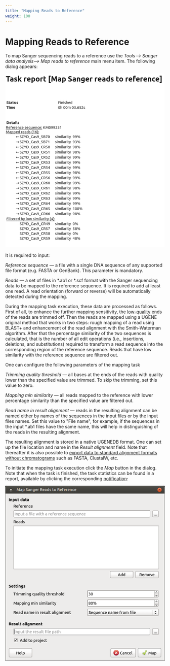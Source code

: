 ```yaml
---
title: "Mapping Reads to Reference"
weight: 100
---
```



# Mapping Reads to Reference

To map Sanger sequencing reads to a reference use the _Tools–> Sanger data analysis–> Map reads to reference_ main menu item. The following dialog appears:


![](/images/65929762/65929763.png)

It is required to input:

_Reference sequence_ — a file with a single DNA sequence of any supported file format (e.g. FASTA or GenBank). This parameter is mandatory.

_Reads_ — a set of files in \*.ab1 or \*.scf format with the Sanger sequencing data to be mapped to the reference sequence. It is required to add at least one read. A read orientation (forward or reverse) will be automatically detected during the mapping.

During the mapping task execution, these data are processed as follows. First of all, to enhance the further mapping sensitivity, the [low-quality](https://en.wikipedia.org/wiki/Phred_quality_score) ends of the reads are trimmed off. Then the reads are mapped using a UGENE original method that works in two steps: rough mapping of a read using BLAST+ and enhancement of the read alignment with the Smith-Waterman algorithm. After that the percentage similarity of the two sequences is calculated, that is the number of all edit operations (i.e., insertions, deletions, and substitutions) required to transform a read sequence into the corresponding region of the reference sequence. Reads that have low similarity with the reference sequence are filtered out.

One can configure the following parameters of the mapping task

_Trimming quality threshold_ — all bases at the ends of the reads with quality lower than the specified value are trimmed. To skip the trimming, set this value to zero.

_Mapping min similarity_ — all reads mapped to the reference with lower percentage similarity than the specified value are filtered out.

_Read name in result alignment_ — reads in the resulting alignment can be named either by names of the sequences in the input files or by the input files names. Set this value to "File name", for example, if the sequences in the input \*.ab1 files have the same name, this will help in distinguishing of the reads in the resulting alignment.

The resulting alignment is stored in a native UGENEDB format. One can set up the file location and name in the _Result alignment_ field. Note that thereafter it is also possible to [export data to standard alignment formats without chromatograms](exporting-alignment-without-chromatograms) such as FASTA, ClustalW, etc.

To initiate the mapping task execution click the _Map_ button in the dialog. Note that when the task is finished, the task statistics can be found in a report, available by clicking the corresponding [notification](../../basic-functions/ugene-window-components/notifications):


![](/images/65929762/65929764.png)
